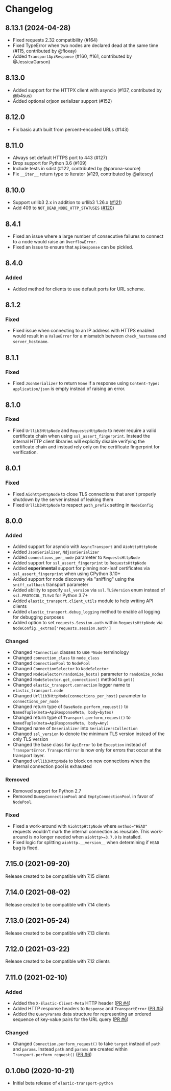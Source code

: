 # Changelog

## 8.13.1 (2024-04-28)

- Fixed requests 2.32 compatibility (#164)
- Fixed TypeError when two nodes are declared dead at the same time (#115, contributed by @floxay)
- Added `TransportApiResponse` (#160, #161, contributed by @JessicaGarson)

## 8.13.0

- Added support for the HTTPX client with asyncio (#137, contributed by @b4sus)
- Added optional orjson serializer support (#152)

## 8.12.0

- Fix basic auth built from percent-encoded URLs (#143)

## 8.11.0

- Always set default HTTPS port to 443 (#127)
- Drop support for Python 3.6 (#109)
- Include tests in sdist (#122, contributed by @parona-source)
- Fix `__iter__` return type to Iterator (#129, contributed by @altescy)

## 8.10.0

- Support urllib3 2.x in addition to urllib3 1.26.x ([#121](https://github.com/elastic/elastic-transport-python/pull/121))
- Add 409 to `NOT_DEAD_NODE_HTTP_STATUSES` ([#120](https://github.com/elastic/elastic-transport-python/pull/120))

## 8.4.1

- Fixed an issue where a large number of consecutive failures to connect to a node would raise an `OverflowError`.
- Fixed an issue to ensure that `ApiResponse` can be pickled.

## 8.4.0

### Added

- Added method for clients to use default ports for URL scheme.

## 8.1.2

### Fixed

- Fixed issue when connecting to an IP address with HTTPS enabled would result in a `ValueError` for a mismatch between `check_hostname` and `server_hostname`.

## 8.1.1

### Fixed

- Fixed `JsonSerializer` to return `None` if a response using `Content-Type: application/json` is empty instead of raising an error.

## 8.1.0

### Fixed

- Fixed `Urllib3HttpNode` and `RequestsHttpNode` to never require a valid certificate chain when using `ssl_assert_fingerprint`. Instead the internal HTTP client libraries will explicitly disable verifying the certificate chain and instead rely only on the certificate fingerprint for verification.

## 8.0.1

### Fixed

- Fixed `AiohttpHttpNode` to close TLS connections that aren't properly shutdown by the server instead of leaking them
- Fixed `Urllib3HttpNode` to respect `path_prefix` setting in `NodeConfig`

## 8.0.0

### Added

- Added support for asyncio with `AsyncTransport` and `AiohttpHttpNode`
- Added `JsonSerializer`, `NdjsonSerializer`
- Added `connections_per_node` parameter to `RequestsHttpNode`
- Added support for `ssl_assert_fingerprint` to `RequestsHttpNode`
- Added **experimental** support for pinning non-leaf certificates
  via `ssl_assert_fingerprint` when using CPython 3.10+
- Added support for node discovery via "sniffing" using the
  `sniff_callback` transport parameter
- Added ability to specify `ssl_version` via `ssl.TLSVersion` enum
  instead of `ssl.PROTOCOL_TLSvX` for Python 3.7+
- Added `elastic_transport.client_utils` module to help writing API clients
- Added `elastic_transport.debug_logging` method to enable all logging for debugging purposes
- Added option to set `requests.Session.auth` within `RequestsHttpNode` via `NodeConfig._extras['requests.session.auth']`

### Changed

- Changed `*Connection` classes to use `*Node` terminology
- Changed `connection_class` to `node_class`
- Changed `ConnectionPool` to `NodePool`
- Changed `ConnectionSelector` to `NodeSelector`
- Changed `NodeSelector(randomize_hosts)` parameter to `randomize_nodes`
- Changed `NodeSelector.get_connection()` method to `get()`
- Changed `elastic_transport.connection` logger name to `elastic_transport.node`
- Changed `Urllib3HttpNode(connections_per_host)` parameter to `connections_per_node`
- Changed return type of `BaseNode.perform_request()` to `NamedTuple(meta=ApiResponseMeta, body=bytes)`
- Changed return type of `Transport.perform_request()` to `NamedTuple(meta=ApiResponseMeta, body=Any)`
- Changed name of `Deserializer` into `SerializersCollection`
- Changed `ssl_version` to denote the minimum TLS version instead of the only TLS version
- Changed the base class for `ApiError` to be `Exception` instead of `TransportError`.
  `TransportError` is now only for errors that occur at the transport layer.
- Changed `Urllib3HttpNode` to block on new connections when the internal connection pool is exhausted

### Removed

- Removed support for Python 2.7
- Removed `DummyConnectionPool` and `EmptyConnectionPool` in favor of `NodePool`.

### Fixed

- Fixed a work-around with `AiohttpHttpNode` where `method="HEAD"` requests wouldn't mark the internal connection as reusable. This work-around is no longer needed when `aiohttp>=3.7.0` is installed.
- Fixed logic for splitting `aiohttp.__version__` when determining if `HEAD` bug is fixed.

## 7.15.0 (2021-09-20)

Release created to be compatible with 7.15 clients

## 7.14.0 (2021-08-02)

Release created to be compatible with 7.14 clients

## 7.13.0 (2021-05-24)

Release created to be compatible with 7.13 clients

## 7.12.0 (2021-03-22)

Release created to be compatible with 7.12 clients

## 7.11.0 (2021-02-10)

### Added

- Added the `X-Elastic-Client-Meta` HTTP header ([PR #4](https://github.com/elastic/elastic-transport-python/pull/4))
- Added HTTP response headers to `Response` and `TransportError`
  ([PR #5](https://github.com/elastic/elastic-transport-python/pull/5))
- Added the `QueryParams` data structure for representing
  an ordered sequence of key-value pairs for the URL query
  ([PR #6](https://github.com/elastic/elastic-transport-python/pull/6))

### Changed

- Changed `Connection.perform_request()` to take `target` instead of
  `path` and `params`. Instead `path` and `params` are created within
  `Transport.perform_request()` ([PR #6](https://github.com/elastic/elastic-transport-python/pull/6))

## 0.1.0b0 (2020-10-21)

- Initial beta release of `elastic-transport-python`
